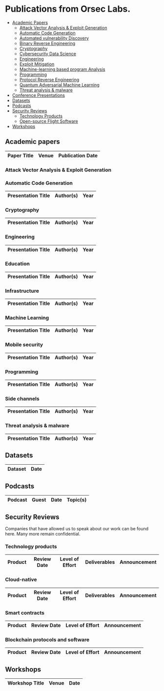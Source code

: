 # Publications from Orsec Labs.

* [Academic Papers](#academic-papers)
  * [Attack Vector Analysis & Exploit Generation](#attack-vector-analysis-and-exploit-generation)
  * [Automatic Code Generation](#automated-code-generation)
  * [Automated vulnerability Discovery](#automated-vulnerability-discovery)
  * [Binary Reverse Engineering](#binary-reverse-engineering)
  * [Cryptography](#cryptography)
  * [Cybersecurity Data Science](#cybersecurity-data-science)
  * [Engineering](#engineering)
  * [Exploit Mitigation](#exploit-mitigation)
  * [Machine-learning based program Analysis](#machine-learning-program-analysis)
  * [Programming](#programming)
  * [Protocol Reverse Engineering](#protocol-reverse-engineering)
  * [Quantum Adversarial Machine Learning](#quantum-adversarial-machine-learning)
  * [Threat analysis & malware](#threat-analysis--malware)
* [Conference Presentations](#conference-presentations)
* [Datasets](#datasets)
* [Podcasts](#podcasts)
* [Security Reviews](#security-reviews)
  * [Technology Products](#technology-products)
  * [Open-source Flight Software](#blockchain-protocols-and-software)
* [Workshops](#workshops)

## Academic papers

| Paper Title | Venue | Publication Date |
| --- | --- | --- |


### Attack Vector Analysis & Exploit Generation


### Automatic Code Generation

| Presentation Title | Author(s) | Year |
| --- | --- | --- |


### Cryptography

| Presentation Title | Author(s) | Year |
| --- | --- | --- |


### Engineering

| Presentation Title | Author(s) | Year |
| --- | --- | --- |


### Education

| Presentation Title | Author(s) | Year |
| --- | --- | --- |


### Infrastructure

| Presentation Title | Author(s) | Year |
| --- | --- | --- |


### Machine Learning

| Presentation Title | Author(s) | Year |
| --- | --- | --- |


### Mobile security

| Presentation Title | Author(s) | Year |
| --- | --- | --- |


### Programming

| Presentation Title | Author(s) | Year |
| --- | --- | --- |


### Side channels

| Presentation Title | Author(s) | Year |
| --- | --- | --- |


### Threat analysis & malware

| Presentation Title | Author(s) | Year |
| --- | --- | --- |


## Datasets

| Dataset | Date |
| --- |---|


## Podcasts

| Podcast | Guest | Date | Topic(s) |
| --- | --- | --- | --- |

## Security Reviews

Companies that have allowed us to speak about our work can be found here. Many more remain confidential.

### Technology products

| Product | Review Date | Level of Effort | Deliverables | Announcement |
| --- | --- | --- | --- | --- |


### Cloud-native

| Product | Review Date | Level of Effort | Deliverables | Announcement |
| --- | --- | --- | --- | --- |


### Smart contracts

| Product | Review Date | Level of Effort | Announcement |
| --- | --- | --- | --- |


### Blockchain protocols and software

| Product | Review Date | Level of Effort | Announcement |
| --- | --- | --- | --- |

## Workshops

| Workshop Title | Venue | Date |
| --- | --- | --- |

